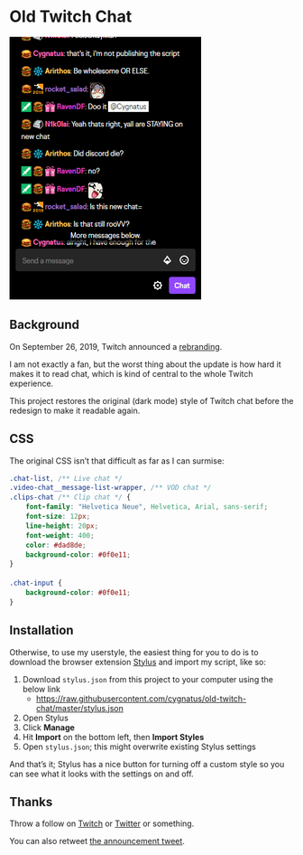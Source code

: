 Old Twitch Chat
===============

![Before-and-after comparison animation](https://github.com/cygnatus/old-twitch-chat/blob/master/diff.gif?raw=true)

Background
----------
On September 26, 2019, Twitch announced a [rebranding][].

I am not exactly a fan, but the worst thing about the update is how hard it makes it to read chat, which is kind of central to the whole Twitch experience.

This project restores the original (dark mode) style of Twitch chat before the redesign to make it readable again.

CSS
---
The original CSS isn’t that difficult as far as I can surmise:

```css
.chat-list, /** Live chat */
.video-chat__message-list-wrapper, /** VOD chat */
.clips-chat /** Clip chat */ {
    font-family: "Helvetica Neue", Helvetica, Arial, sans-serif;
    font-size: 12px;
    line-height: 20px;
    font-weight: 400;
    color: #dad8de;
    background-color: #0f0e11;
}

.chat-input {
    background-color: #0f0e11;
}
```

Installation
------------
Otherwise, to use my userstyle, the easiest thing for you to do is to download the browser extension [Stylus][] and import my script, like so:

1. Download `stylus.json` from this project to your computer using the below link
    - <https://raw.githubusercontent.com/cygnatus/old-twitch-chat/master/stylus.json>
2. Open Stylus
3. Click **Manage**
4. Hit **Import** on the bottom left, then **Import Styles**
5. Open `stylus.json`; this might overwrite existing Stylus settings

And that’s it; Stylus has a nice button for turning off a custom style so you can see what it looks with the settings on and off.

Thanks
------
Throw a follow on [Twitch][] or [Twitter][] or something.

You can also retweet [the announcement tweet][t].


[rebranding]: https://blog.twitch.tv/en/2019/09/26/nice-to-meet-you-again-for-the-first-time/
[stylus]: https://add0n.com/stylus.html
[twitch]: https://twitch.tv/cygnatus
[twitter]: https://twitter.com/cygnatus
[t]: https://twitter.com/cygnatus/status/1177300220503351296
